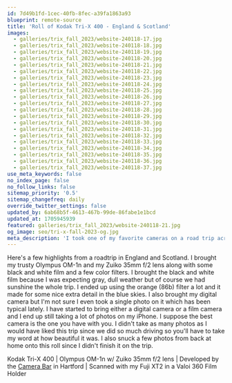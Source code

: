 ```yaml
---
id: 7d49b1fd-1cec-40fb-8fec-a39fa1863a93
blueprint: remote-source
title: 'Roll of Kodak Tri-X 400 - England & Scotland'
images:
  - galleries/trix_fall_2023/website-240118-17.jpg
  - galleries/trix_fall_2023/website-240118-18.jpg
  - galleries/trix_fall_2023/website-240118-19.jpg
  - galleries/trix_fall_2023/website-240118-20.jpg
  - galleries/trix_fall_2023/website-240118-21.jpg
  - galleries/trix_fall_2023/website-240118-22.jpg
  - galleries/trix_fall_2023/website-240118-23.jpg
  - galleries/trix_fall_2023/website-240118-24.jpg
  - galleries/trix_fall_2023/website-240118-25.jpg
  - galleries/trix_fall_2023/website-240118-26.jpg
  - galleries/trix_fall_2023/website-240118-27.jpg
  - galleries/trix_fall_2023/website-240118-28.jpg
  - galleries/trix_fall_2023/website-240118-29.jpg
  - galleries/trix_fall_2023/website-240118-30.jpg
  - galleries/trix_fall_2023/website-240118-31.jpg
  - galleries/trix_fall_2023/website-240118-32.jpg
  - galleries/trix_fall_2023/website-240118-33.jpg
  - galleries/trix_fall_2023/website-240118-34.jpg
  - galleries/trix_fall_2023/website-240118-35.jpg
  - galleries/trix_fall_2023/website-240118-36.jpg
  - galleries/trix_fall_2023/website-240118-37.jpg
use_meta_keywords: false
no_index_page: false
no_follow_links: false
sitemap_priority: '0.5'
sitemap_changefreq: daily
override_twitter_settings: false
updated_by: 6ab68b5f-4613-467b-99de-86fabe1e1bcd
updated_at: 1705945939
featured: galleries/trix_fall_2023/website-240118-21.jpg
og_image: seo/tri-x-fall-2023-og.jpg
meta_description: 'I took one of my favorite cameras on a road trip across England & Scotland and captured some black and white photos on Kodak Tri-X.'
---
```

Here's a few highlights from a roadtrip in England and Scotland. I brought my trusty Olympus OM-1n and my Zuiko 35mm f/2 lens along with some black and white film and a few color filters. I brought the black and white film because I was expecting gray, dull weather but of course we had sunshine the whole trip. I ended up using the orange (86b) filter a lot and it made for some nice extra detail in the blue skies. I also brought my digital camera but I'm not sure I even took a single photo on it which has been typical lately. I have started to bring either a digital camera or a film camera and I end up still taking a lot of photos on my iPhone. I suppose the best camera is the one you have with you. I didn't take as many photos as I would have liked this trip since we did so much driving so you'll have to take my word at how beautiful it was. I also snuck a few photos from back at home onto this roll since I didn't finish it on the trip.

Kodak Tri-X 400 | Olympus OM-1n w/ Zuiko 35mm f/2 lens | Developed by the [Camera Bar](http://www.camerabar.com/) in Hartford | Scanned with my Fuji XT2 in a Valoi 360 Film Holder